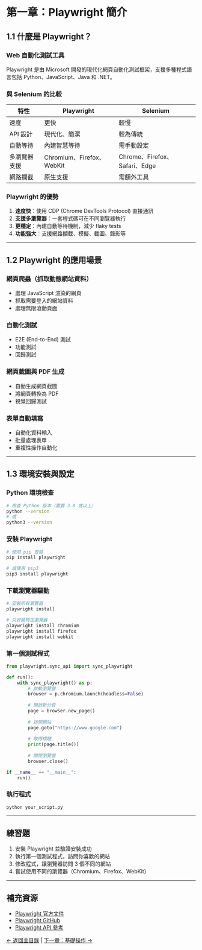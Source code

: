 # 第一章：Playwright 簡介

## 1.1 什麼是 Playwright？

### Web 自動化測試工具
Playwright 是由 Microsoft 開發的現代化網頁自動化測試框架，支援多種程式語言包括 Python、JavaScript、Java 和 .NET。

### 與 Selenium 的比較
| 特性 | Playwright | Selenium |
|------|-----------|----------|
| 速度 | 更快 | 較慢 |
| API 設計 | 現代化、簡潔 | 較為傳統 |
| 自動等待 | 內建智慧等待 | 需手動設定 |
| 多瀏覽器支援 | Chromium、Firefox、WebKit | Chrome、Firefox、Safari、Edge |
| 網路攔截 | 原生支援 | 需額外工具 |

### Playwright 的優勢
1. **速度快**：使用 CDP (Chrome DevTools Protocol) 直接通訊
2. **支援多瀏覽器**：一套程式碼可在不同瀏覽器執行
3. **更穩定**：內建自動等待機制，減少 flaky tests
4. **功能強大**：支援網路攔截、模擬、截圖、錄影等

---

## 1.2 Playwright 的應用場景

### 網頁爬蟲（抓取動態網站資料）
- 處理 JavaScript 渲染的網頁
- 抓取需要登入的網站資料
- 處理無限滾動頁面

### 自動化測試
- E2E (End-to-End) 測試
- 功能測試
- 回歸測試

### 網頁截圖與 PDF 生成
- 自動生成網頁截圖
- 將網頁轉換為 PDF
- 視覺回歸測試

### 表單自動填寫
- 自動化資料輸入
- 批量處理表單
- 重複性操作自動化

---

## 1.3 環境安裝與設定

### Python 環境檢查
```bash
# 檢查 Python 版本（需要 3.8 或以上）
python --version
# 或
python3 --version
```

### 安裝 Playwright
```bash
# 使用 pip 安裝
pip install playwright

# 或使用 pip3
pip3 install playwright
```

### 下載瀏覽器驅動
```bash
# 安裝所有瀏覽器
playwright install

# 只安裝特定瀏覽器
playwright install chromium
playwright install firefox
playwright install webkit
```

### 第一個測試程式
```python
from playwright.sync_api import sync_playwright

def run():
    with sync_playwright() as p:
        # 啟動瀏覽器
        browser = p.chromium.launch(headless=False)
        
        # 開啟新分頁
        page = browser.new_page()
        
        # 訪問網站
        page.goto("https://www.google.com")
        
        # 取得標題
        print(page.title())
        
        # 關閉瀏覽器
        browser.close()

if __name__ == "__main__":
    run()
```

### 執行程式
```bash
python your_script.py
```

---

## 練習題

1. 安裝 Playwright 並驗證安裝成功
2. 執行第一個測試程式，訪問你喜歡的網站
3. 修改程式，讓瀏覽器訪問 3 個不同的網站
4. 嘗試使用不同的瀏覽器（Chromium、Firefox、WebKit）

---

## 補充資源

- [Playwright 官方文件](https://playwright.dev/python/)
- [Playwright GitHub](https://github.com/microsoft/playwright-python)
- [Playwright API 參考](https://playwright.dev/python/docs/api/class-playwright)

[← 返回主目錄](../README.md) | [下一章：基礎操作 →](../第02章_基礎操作/README.md)
